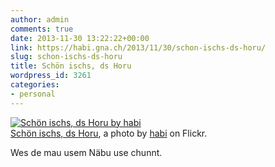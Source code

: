 ```yaml
---
author: admin
comments: true
date: 2013-11-30 13:22:22+00:00
link: https://habi.gna.ch/2013/11/30/schon-ischs-ds-horu/
slug: schon-ischs-ds-horu
title: Schön ischs, ds Horu
wordpress_id: 3261
categories:
- personal
---
```


[![Schön ischs, ds Horu by habi](https://static.flickr.com/7418/11132423906_58b9c2e771.jpg)](https://www.flickr.com/photos/habi/11132423906/)  
[Schön ischs, ds Horu](https://www.flickr.com/photos/habi/11132423906/), a photo by [habi](https://www.flickr.com/photos/habi/) on Flickr.

Wes de mau usem Näbu use chunnt.
